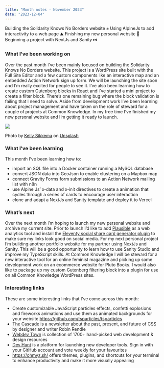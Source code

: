 ```yaml
---
title: "Month notes - November 2023"
date: "2023-12-04"
---
```


Building the Solidarity Knows No Borders website ✊ Using AlpineJs to add interactivity to a web page ⛰️ Finishing my new personal website 🔗 Beginning a project with NextJs and Sanity ⏭️

### What I’ve been working on
Over the past month I’ve been mainly focused on building the Solidarity Knows No Borders website. This project is a WordPress site built with the Full Site Editor and a few custom components like an interactive map and an embedded Action Network sign up form. We will be launching the site soon and I’m really excited for people to see it. I’ve also been learning how to create custom Gutenberg blocks in React and I’ve started a mini project to create a filter block. There’s one remaining bug where the block validation is failing that I need to solve. Aside from development work I’ve been learning about project management and have taken on the role of steward for a couple of projects at Common Knowledge. In my free time I’ve finished my new personal website and I’m getting it ready to launch. 

![](https://images.unsplash.com/photo-1604440976974-c8e2c6ee69c6?q=80&w=2901&auto=format&fit=crop&ixlib=rb-4.0.3&ixid=M3wxMjA3fDB8MHxwaG90by1wYWdlfHx8fGVufDB8fHx8fA%3D%3D)

Photo by <a href="https://unsplash.com/@kellysikkema?utm_content=creditCopyText&utm_medium=referral&utm_source=unsplash">Kelly Sikkema</a> on <a href="https://unsplash.com/photos/a-piece-of-paper-that-says-november-on-it-RAcZ9I_QlXY?utm_content=creditCopyText&utm_medium=referral&utm_source=unsplash">Unsplash</a>
  


### What I’ve been learning
This month I’ve been learning how to:
- import an SQL file into a Docker container running a MySQL database
- convert JSON data into GeoJson to enable clustering on a Mapbox map
- connect Gravity Forms form submissions to an Action Network mailing list with n8n
- use Alpine Js’ x-data and x-init directives to create a animation that cycles through a series of cards to encourage user interaction
- clone and adapt a NextJs and Sanity template and deploy it to Vercel

### What’s next
Over the next month I’m hoping to launch my new personal website and archive my current site. Prior to launch I’d like to add [Plausible](https://plausible.io/) as a web analytics tool and install the [Eleventy social share card generator plugin](https://github.com/tpiros/eleventy-plugin-social-share-card-generator) to make sure my links look good on social media. For my next personal project I’m building another portfolio website for my partner using NextJs and Sanity. This will be a good opportunity to learn how to use Sanity Studio and improve my TypeScript skills. At Common Knowledge I will be steward for a new interactive tool for an online feminist magazine and picking up some development work on an ecommerce website for Pluto Books. I would also like to package up my custom Gutenberg filtering block into a plugin for use on all Common Knowledge WordPress sites. 

### Interesting links
These are some interesting links that I’ve come across this month:
- Create customizable JavaScript particles effects, confetti explosions and fireworks animations and use them as animated backgrounds for your website https://github.com/tsparticles/tsparticles
- [The Cascade](https://robinrendle.com/the-cascade/) is a newsletter about the past, present, and future of CSS by designer and writer Robin Rendle
- [Webdev Town](https://webdev.town/) is collection of 1700+ hand-picked web development & design resources
- [Dev Hunt](https://devhunt.org/) is a platform for launching new developer tools. Sign in with your GitHub account and vote weekly for your favourites 
- https://ohmyz.sh/ offers themes, plugins, and shortcuts for your terminal to enhance productivity and make it more visually appealing
